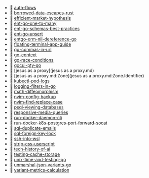 * 📄 [auth-flows](auth-flows.md)
* 📄 [borrowed-data-escapes-rust](borrowed-data-escapes-rust.md)
* 📄 [efficient-market-hypothesis](efficient-market-hypothesis.md)
* 📄 [ent-go-one-to-many](ent-go-one-to-many.md)
* 📄 [ent-go-schemas-best-practices](ent-go-schemas-best-practices.md)
* 📄 [ent-go-upsert](ent-go-upsert.md)
* 📄 [entgo-orm-nil-dereference-go](entgo-orm-nil-dereference-go.md)
* 📄 [floating-terminal-app-guide](floating-terminal-app-guide.md)
* 📄 [go-commas-in-url](go-commas-in-url.md)
* 📄 [go-context](go-context.md)
* 📄 [go-race-conditions](go-race-conditions.md)
* 📄 [gocui-pty-go](gocui-pty-go.md)
* 📄 [jesus as a proxy](jesus as a proxy.md)
* 📄 [jesus as a proxy.md:Zone](jesus as a proxy.md:Zone.Identifier)
* 📄 [kubectl-pod-logs](kubectl-pod-logs.md)
* 📄 [logging-filters-in-go](logging-filters-in-go.md)
* 📄 [math-diffeomorphism](math-diffeomorphism.md)
* 📄 [nvim-config-backup](nvim-config-backup.md)
* 📄 [nvim-find-replace-case](nvim-find-replace-case.md)
* 📄 [psql-viewing-databases](psql-viewing-databases.md)
* 📄 [responsive-media-queries](responsive-media-queries.md)
* 📄 [run-docker-daemon-cli](run-docker-daemon-cli.md)
* 📄 [run-docker-k8s-postgres-port-forward-socat](run-docker-k8s-postgres-port-forward-socat.md)
* 📄 [sql-duplicate-emails](sql-duplicate-emails.md)
* 📄 [sql-foreign-key-lock](sql-foreign-key-lock.md)
* 📄 [ssh-into-wsl](ssh-into-wsl.md)
* 📄 [strip-css-userscript](strip-css-userscript.md)
* 📄 [tech-history-of-ai](tech-history-of-ai.md)
* 📄 [testing-cache-storage](testing-cache-storage.md)
* 📄 [unix-time-and-testing-go](unix-time-and-testing-go.md)
* 📄 [unmarshal-json-variants-go](unmarshal-json-variants-go.md)
* 📄 [variant-metrics-calculation](variant-metrics-calculation.md)
